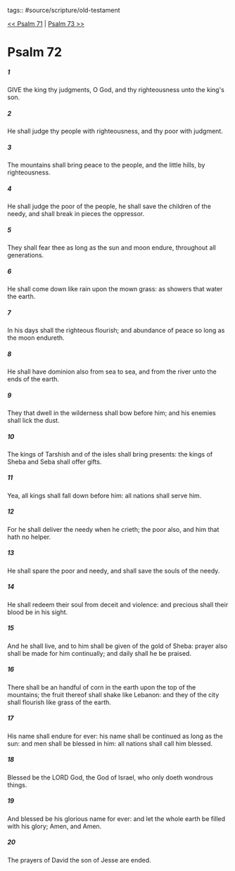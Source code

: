 tags:: #source/scripture/old-testament

[<< Psalm 71](/old-testament/19_Psalms/Psalm_71.md) | [Psalm 73 >>](/old-testament/19_Psalms/Psalm_73.md)

# Psalm 72

##### 1

GIVE the king thy judgments, O God, and thy righteousness unto the king's son.

##### 2

He shall judge thy people with righteousness, and thy poor with judgment.

##### 3

The mountains shall bring peace to the people, and the little hills, by righteousness.

##### 4

He shall judge the poor of the people, he shall save the children of the needy, and shall break in pieces the oppressor.

##### 5

They shall fear thee as long as the sun and moon endure, throughout all generations.

##### 6

He shall come down like rain upon the mown grass: as showers that water the earth.

##### 7

In his days shall the righteous flourish; and abundance of peace so long as the moon endureth.

##### 8

He shall have dominion also from sea to sea, and from the river unto the ends of the earth.

##### 9

They that dwell in the wilderness shall bow before him; and his enemies shall lick the dust.

##### 10

The kings of Tarshish and of the isles shall bring presents: the kings of Sheba and Seba shall offer gifts.

##### 11

Yea, all kings shall fall down before him: all nations shall serve him.

##### 12

For he shall deliver the needy when he crieth; the poor also, and him that hath no helper.

##### 13

He shall spare the poor and needy, and shall save the souls of the needy.

##### 14

He shall redeem their soul from deceit and violence: and precious shall their blood be in his sight.

##### 15

And he shall live, and to him shall be given of the gold of Sheba: prayer also shall be made for him continually; and daily shall he be praised.

##### 16

There shall be an handful of corn in the earth upon the top of the mountains; the fruit thereof shall shake like Lebanon: and they of the city shall flourish like grass of the earth.

##### 17

His name shall endure for ever: his name shall be continued as long as the sun: and men shall be blessed in him: all nations shall call him blessed.

##### 18

Blessed be the LORD God, the God of Israel, who only doeth wondrous things.

##### 19

And blessed be his glorious name for ever: and let the whole earth be filled with his glory; Amen, and Amen.

##### 20

The prayers of David the son of Jesse are ended.
